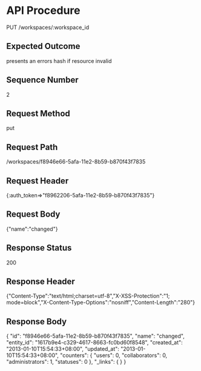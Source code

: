 # API Procedure
PUT /workspaces/:workspace_id
## Expected Outcome
presents an errors hash if resource invalid
## Sequence Number
2
## Request Method
put
## Request Path
/workspaces/f8946e66-5afa-11e2-8b59-b870f43f7835
## Request Header
{:auth_token=>"f8962206-5afa-11e2-8b59-b870f43f7835"}
## Request Body
{"name":"changed"}

## Response Status
200
## Response Header
{"Content-Type":"text/html;charset=utf-8","X-XSS-Protection":"1; mode=block","X-Content-Type-Options":"nosniff","Content-Length":"280"}

## Response Body
{
  "id": "f8946e66-5afa-11e2-8b59-b870f43f7835",
  "name": "changed",
  "entity_id": "1617b9e4-c329-4617-8663-fc0bd60f8548",
  "created_at": "2013-01-10T15:54:33+08:00",
  "updated_at": "2013-01-10T15:54:33+08:00",
  "counters": {
    "users": 0,
    "collaborators": 0,
    "administrators": 1,
    "statuses": 0
  },
  "_links": {
  }
}
